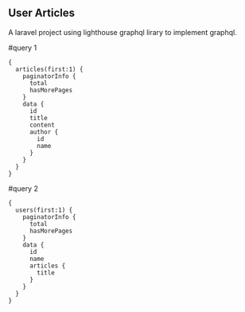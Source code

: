 ## User Articles

A laravel project using lighthouse graphql lirary to implement graphql.


#query 1
```
{
  articles(first:1) {
    paginatorInfo {
      total
      hasMorePages
    }
    data {
      id
      title
      content
      author {
        id
        name
      }
    }
  }
}
```

#query 2
```
{
  users(first:1) {
    paginatorInfo {
      total
      hasMorePages
    }
    data {
      id
      name
      articles {
        title
      }
    }
  }
}
```